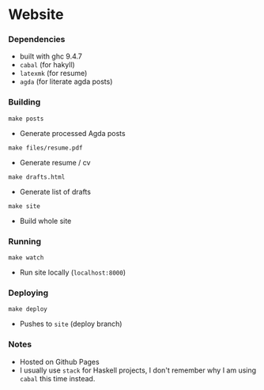 # Website

### Dependencies

- built with ghc 9.4.7
- `cabal` (for hakyll)
- `latexmk` (for resume)
- `agda` (for literate agda posts)

### Building

```make posts```

- Generate processed Agda posts

```make files/resume.pdf```

- Generate resume / cv

```make drafts.html```

- Generate list of drafts

```make site```

- Build whole site

### Running

```make watch```

- Run site locally (`localhost:8000`)

### Deploying

```make deploy```

- Pushes to `site` (deploy branch)

### Notes
- Hosted on Github Pages
- I usually use `stack` for Haskell projects, I don't remember why I am using `cabal` this time
  instead.
